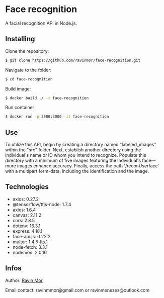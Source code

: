 # Face recognition
A facial recognition API in Node.js.


## Installing

Clone the repository:
```bash
$ git clone https://github.com/ravinmor/face-recognition.git
```
Navigate to the folder:
```bash
$ cd face-recognition
```
Build image:
```bash
$ docker build ./ -t face-recognition

```
Run container
```bash
$ docker run -p 3500:3000 -it face-recognition

```
## Use
To utilize this API, begin by creating a directory named "labeled_images" within the "src" folder. Next, establish another directory using the individual's name or ID whom you intend to recognize. Populate this directory with a minimum of five images featuring the individual's face—more images enhance accuracy. Finally, access the path '/reconUserface' with a multipart form-data, including the identification and the image.

## Technologies
<ul>
  <li>axios: 0.27.2</li>
  <li>@tensorflow/tfjs-node: 1.7.4</li>
  <li>axios: 1.6.4</li>
  <li>canvas: 2.11.2</li>
  <li>cors: 2.8.5</li>
  <li>dotenv: 16.3.1</li>
  <li>express: 4.18.1</li>
  <li>face-api.js: 0.22.2</li>
  <li>multer: 1.4.5-lts.1</li>
  <li>node-fetch: 3.3.1</li>
  <li>nodemon: 2.0.16</li>
</ul>

## Infos
<p>Author: <a href="https://github.com/ravinmor">Ravin Mor</a></p>
<p>Email contact: ravinmmor@gmail.com or ravinmenezes@outlook.com</p>
